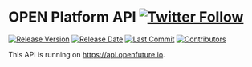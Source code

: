 # OPEN Platform API [![Twitter Follow](https://img.shields.io/twitter/follow/openplatformico.svg?style=social&label=Follow)](https://twitter.com/openplatformico)

[![Release Version](https://img.shields.io/github/release/OpenFuturePlatform/open-api.svg?style=flat-square)](https://github.com/OpenFuturePlatform/open-api/releases)
[![Release Date](https://img.shields.io/github/release-date/OpenFuturePlatform/open-api.svg?style=flat-square&colorB=007EC6)](https://github.com/OpenFuturePlatform/open-api/releases)
[![Last Commit](https://img.shields.io/github/last-commit/OpenFuturePlatform/open-api.svg?style=flat-square&colorB=007EC6)](https://github.com/OpenFuturePlatform/open-api/commits)
[![Contributors](https://img.shields.io/github/contributors/OpenFuturePlatform/open-api.svg?style=flat-square&colorB=007EC6)](https://github.com/OpenFuturePlatform/open-api/contributors)


This API is running on https://api.openfuture.io.